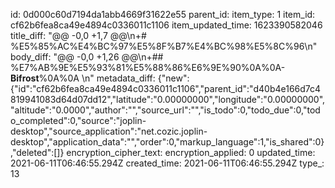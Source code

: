 id: 0d000c60d7194da1abb4669f31622e55
parent_id: 
item_type: 1
item_id: cf62b6fea8ca49e4894c0336011c1106
item_updated_time: 1623390582046
title_diff: "@@ -0,0 +1,7 @@\\n+# %E5%85%AC%E4%BC%97%E5%8F%B7%E4%BC%98%E5%8C%96\\n"
body_diff: "@@ -0,0 +1,26 @@\\n+## %E7%AB%9E%E5%93%81%E5%88%86%E6%9E%90%0A%0A- **Bifrost**%0A%0A  \\n"
metadata_diff: {"new":{"id":"cf62b6fea8ca49e4894c0336011c1106","parent_id":"d40b4e166d7c4819941083d64d07dd12","latitude":"0.00000000","longitude":"0.00000000","altitude":"0.0000","author":"","source_url":"","is_todo":0,"todo_due":0,"todo_completed":0,"source":"joplin-desktop","source_application":"net.cozic.joplin-desktop","application_data":"","order":0,"markup_language":1,"is_shared":0},"deleted":[]}
encryption_cipher_text: 
encryption_applied: 0
updated_time: 2021-06-11T06:46:55.294Z
created_time: 2021-06-11T06:46:55.294Z
type_: 13